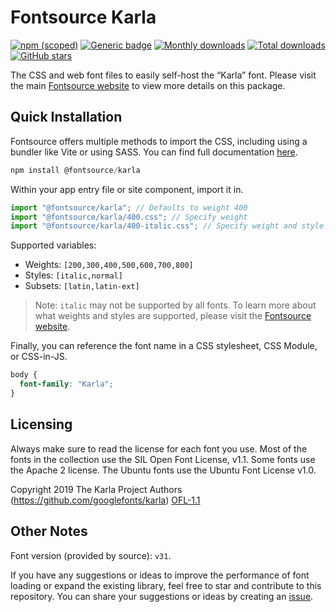 # Fontsource Karla

[![npm (scoped)](https://img.shields.io/npm/v/@fontsource/karla?color=brightgreen)](https://www.npmjs.com/package/@fontsource/karla) [![Generic badge](https://img.shields.io/badge/fontsource-passing-brightgreen)](https://github.com/fontsource/fontsource) [![Monthly downloads](https://badgen.net/npm/dm/@fontsource/karla)](https://github.com/fontsource/fontsource) [![Total downloads](https://badgen.net/npm/dt/@fontsource/karla)](https://github.com/fontsource/fontsource) [![GitHub stars](https://img.shields.io/github/stars/fontsource/fontsource.svg?style=social&label=Star)](https://github.com/fontsource/fontsource/stargazers)

The CSS and web font files to easily self-host the “Karla” font. Please visit the main [Fontsource website](https://fontsource.org/fonts/karla) to view more details on this package.

## Quick Installation

Fontsource offers multiple methods to import the CSS, including using a bundler like Vite or using SASS. You can find full documentation [here](https://fontsource.org/docs/getting-started/introduction).

```javascript
npm install @fontsource/karla
```

Within your app entry file or site component, import it in.

```javascript
import "@fontsource/karla"; // Defaults to weight 400
import "@fontsource/karla/400.css"; // Specify weight
import "@fontsource/karla/400-italic.css"; // Specify weight and style
```

Supported variables:
- Weights: `[200,300,400,500,600,700,800]`
- Styles: `[italic,normal]`
- Subsets: `[latin,latin-ext]`

> Note: `italic` may not be supported by all fonts. To learn more about what weights and styles are supported, please visit the [Fontsource website](https://fontsource.org/fonts/karla).

Finally, you can reference the font name in a CSS stylesheet, CSS Module, or CSS-in-JS.

```css
body {
  font-family: "Karla";
}
```

## Licensing
Always make sure to read the license for each font you use. Most of the fonts in the collection use the SIL Open Font License, v1.1. Some fonts use the Apache 2 license. The Ubuntu fonts use the Ubuntu Font License v1.0.

Copyright 2019 The Karla Project Authors (https://github.com/googlefonts/karla)
[OFL-1.1](https://openfontlicense.org)

## Other Notes
Font version (provided by source): `v31`.

If you have any suggestions or ideas to improve the performance of font loading or expand the existing library, feel free to star and contribute to this repository. You can share your suggestions or ideas by creating an [issue](https://github.com/fontsource/fontsource/issues).